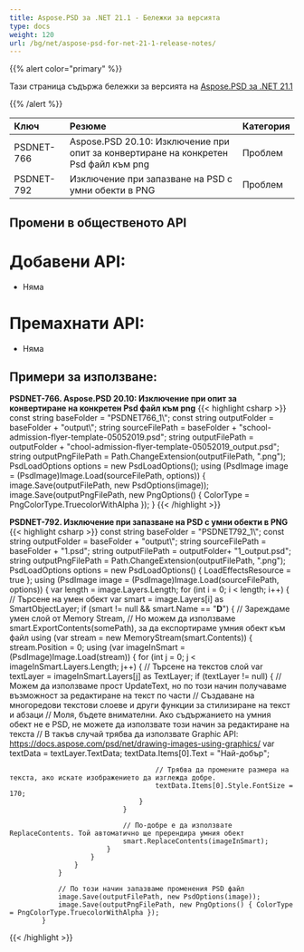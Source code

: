 ```yaml
---
title: Aspose.PSD за .NET 21.1 - Бележки за версията
type: docs
weight: 120
url: /bg/net/aspose-psd-for-net-21-1-release-notes/
---
```


{{% alert color="primary" %}}

Тази страница съдържа бележки за версията на [Aspose.PSD за .NET 21.1](https://www.nuget.org/packages/Aspose.PSD/)

{{% /alert %}}

|**Ключ**|**Резюме**|**Категория**|
| :- | :- | :- |
|PSDNET-766|Aspose.PSD 20.10: Изключение при опит за конвертиране на конкретен Psd файл към png|Проблем|
|PSDNET-792|Изключение при запазване на PSD с умни обекти в PNG|Проблем|

## **Промени в общественото API**
# **Добавени API:**
- Няма

# **Премахнати API:**
- Няма

## **Примери за използване:**
**PSDNET-766. Aspose.PSD 20.10: Изключение при опит за конвертиране на конкретен Psd файл към png**
{{< highlight csharp >}}
            const string baseFolder = "PSDNET766_1\\";
            const string outputFolder = baseFolder + "output\\";
            string sourceFilePath = baseFolder + "school-admission-flyer-template-05052019.psd";
            string outputFilePath = outputFolder + "chool-admission-flyer-template-05052019_output.psd";
            string outputPngFilePath = Path.ChangeExtension(outputFilePath, ".png");
            PsdLoadOptions options = new PsdLoadOptions();
            using (PsdImage image = (PsdImage)Image.Load(sourceFilePath, options))
            {
                image.Save(outputFilePath, new PsdOptions(image));
                image.Save(outputPngFilePath, new PngOptions() { ColorType = PngColorType.TruecolorWithAlpha });
            }
{{< /highlight >}}

**PSDNET-792. Изключение при запазване на PSD с умни обекти в PNG**
{{< highlight csharp >}}
            const string baseFolder = "PSDNET792_1\\";
            const string outputFolder = baseFolder + "output\\";
            string sourceFilePath = baseFolder + "1.psd";
            string outputFilePath = outputFolder+ "1_output.psd";
            string outputPngFilePath = Path.ChangeExtension(outputFilePath, ".png");
            PsdLoadOptions options = new PsdLoadOptions() { LoadEffectsResource = true };
            using (PsdImage image = (PsdImage)Image.Load(sourceFilePath, options))
            {
                var length = image.Layers.Length;
                for (int i = 0; i < length; i++)
                {
                    // Търсене на умен обект
                    var smart = image.Layers[i] as SmartObjectLayer;
                    if (smart != null && smart.Name == "__D__")
                    {
                        // Зареждаме умен слой от Memory Stream,
                        // Но можем да използваме smart.ExportContents(somePath), за да експортираме умния обект към файл
                        using (var stream = new MemoryStream(smart.Contents))
                        {
                            stream.Position = 0;
                            using (var imageInSmart = (PsdImage)Image.Load(stream))
                            {
                                for (int j = 0; j < imageInSmart.Layers.Length; j++)
                                {
                                    // Търсене на текстов слой
                                    var textLayer = imageInSmart.Layers[j] as TextLayer;
                                    if (textLayer != null)
                                    {
                                        // Можем да използваме прост UpdateText, но по този начин получаваме възможност за редактиране на текст по части
                                        // Създаване на многоредови текстови слоеве и други функции за стилизиране на текст и абзаци
                                        // Моля, бъдете внимателни. Ако съдържанието на умния обект не е PSD, не можете да използвате този начин за редактиране на текста
                                        // В такъв случай трябва да използвате Graphic API: https://docs.aspose.com/psd/net/drawing-images-using-graphics/
                                        var textData = textLayer.TextData;
                                        textData.Items[0].Text = "Най-добър";

                                        // Трябва да промените размера на текста, ако искате изображението да изглежда добре.
                                        textData.Items[0].Style.FontSize = 170;
                                    }
                                }

                                // По-добре е да използвате ReplaceContents. Той автоматично ще пререндира умния обект
                                smart.ReplaceContents(imageInSmart);
                            }
                        }
                    }
                }

                // По този начин запазваме променения PSD файл
                image.Save(outputFilePath, new PsdOptions(image));
                image.Save(outputPngFilePath, new PngOptions() { ColorType = PngColorType.TruecolorWithAlpha });
            }
{{< /highlight >}}
